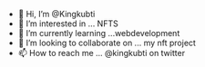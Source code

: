 - 👋 Hi, I’m @Kingkubti
- 👀 I’m interested in ... NFTS
- 🌱 I’m currently learning ...webdevelopment 
- 💞️ I’m looking to collaborate on ... my nft project
- 📫 How to reach me ... @kingkubti on twitter

<!---
Kingkubti/Kingkubti is a ✨ special ✨ repository because its `README.md` (this file) appears on your GitHub profile.
You can click the Preview link to take a look at your changes.
--->
